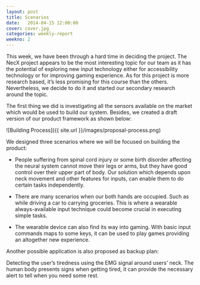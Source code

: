 ```yaml
---
layout: post
title: Scenarios
date:   2014-04-15 12:00:00
cover: cover.jpg
categories: weekly-report
weekno: 2
---
```


This week, we have been through a hard time in deciding the project. The NecX project appears to be the most interesting topic for our team as it has the potential of exploring new input technology either for accessibility technology or for improving gaming experience. As for this project is more research based, it’s less promising for this course than the others. Nevertheless, we decide to do it and started our secondary research around the topic.

The first thing we did is investigating all the sensors available on the market which would be used to build our system. Besides, we created a draft version of our product framework as shown below:

![Building Process]({{ site.url }}/images/proposal-process.png)

We designed three scenarios where we will be focused on building the product: 

* People suffering from spinal cord injury or some birth disorder affecting the neural system cannot move their legs or arms, but they have good control over their upper part of body. Our solution which depends upon neck movement and other features for inputs, can enable them to do certain tasks independently.

* There are many scenarios when our both hands are occupied. Such as while driving a car to carrying groceries. This is where a wearable always-available input technique could become crucial in executing simple tasks.

* The wearable device can also find its way into gaming. With basic input commands maps to some keys, it can be used to play games providing an altogether new experience.

Another possible application is also proposed as backup plan:

Detecting the user’s tiredness using the EMG signal around users’ neck. The human body presents signs when getting tired, it can provide the necessary alert to tell when you need some rest.


